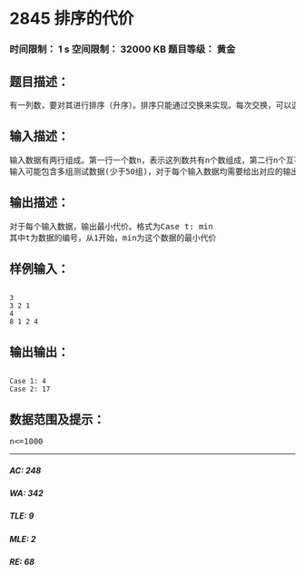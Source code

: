 # 2845 排序的代价   
### 时间限制： 1 s     空间限制： 32000 KB     题目等级： 黄金  
## 题目描述：  

<pre>
有一列数，要对其进行排序（升序）。排序只能通过交换来实现。每次交换，可以选择这列数中的任意二个，交换他们的位置，并且交换的代价为二个数的和。排序的总代价是排序过程中所有交换代价之和。先要求计算，对于任意给出的数列，要将其排成升序所需的最小代价。
</pre>
  
  
## 输入描述：  

<pre>
输入数据有两行组成。第一行一个数n，表示这列数共有n个数组成，第二行n个互不相同的整数（都是小于1000的正整数），表示这列数
输入可能包含多组测试数据(少于50组)，对于每个输入数据均需要给出对应的输出
</pre>
  
  
## 输出描述：  

<pre>
对于每个输入数据，输出最小代价。格式为Case t: min
其中t为数据的编号，从1开始，min为这个数据的最小代价
</pre>
  
  
## 样例输入：  

<pre><code>
3
3 2 1
4
8 1 2 4
</code></pre>
  
  
## 输出输出：  

<pre><code>
Case 1: 4
Case 2: 17
</code></pre>
  
  
## 数据范围及提示：  

<pre>
n<=1000
</pre>
  
  
***  

##### AC: 248  
##### WA: 342  
##### TLE: 9  
##### MLE: 2  
##### RE: 68  

